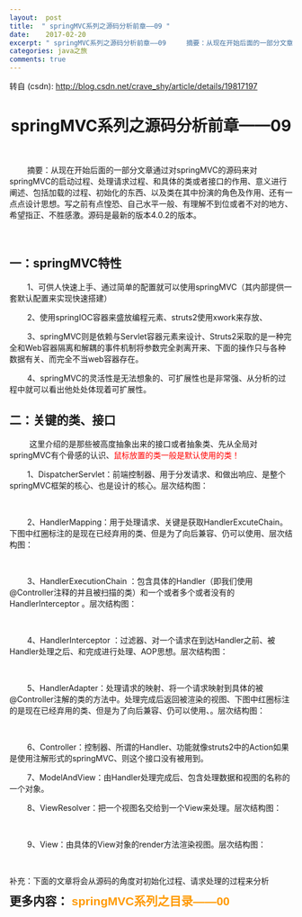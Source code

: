 ```yaml
---
layout:  post
title:  " springMVC系列之源码分析前章——09 "
date:    2017-02-20
excerpt: " springMVC系列之源码分析前章——09     摘要：从现在开始后面的一部分文章通过对springMVC的源码来对springMVC的启动过程、处理请求过程、和具体的类或者接口的作用、意义进行阐述、包括加载的过程、初始化的东西、以及类在其中扮演的角色及作用、还有一点点设计思想。写之前有点惶恐、自己水平一般、有理解不到位或者不对的地方、希望指正、不胜感激。源码是最新的版本4.0.2... "
categories: java之旅 
comments: true
---
```

转自 (csdn): http://blog.csdn.net/crave_shy/article/details/19817197
<div class="skin_detail" id="article_content"> 
 <h1 align="center">springMVC系列之源码分析前章——09</h1> 
 <p>&nbsp;</p> 
 <p>&nbsp; &nbsp; &nbsp; &nbsp; 摘要：从现在开始后面的一部分文章通过对springMVC的源码来对springMVC的启动过程、处理请求过程、和具体的类或者接口的作用、意义进行阐述、包括加载的过程、初始化的东西、以及类在其中扮演的角色及作用、还有一点点设计思想。写之前有点惶恐、自己水平一般、有理解不到位或者不对的地方、希望指正、不胜感激。源码是最新的版本4.0.2的版本。</p> 
 <p>&nbsp;</p> 
 <h2>一：springMVC特性</h2> 
 <div> 
 </div> 
 <p>&nbsp; &nbsp; &nbsp; &nbsp;&nbsp;1、可供人快速上手、通过简单的配置就可以使用springMVC（其内部提供一套默认配置来实现快速搭建）</p> 
 <p>&nbsp; &nbsp; &nbsp; &nbsp;&nbsp;2、使用springIOC容器来盛放编程元素、struts2使用xwork来存放、</p> 
 <p>&nbsp; &nbsp; &nbsp; &nbsp;&nbsp;3、springMVC则是依赖与Servlet容器元素来设计、Struts2采取的是一种完全和Web容器隔离和解耦的事件机制将参数完全剥离开来、下面的操作只与各种数据有关、而完全不当web容器存在。&nbsp; &nbsp; &nbsp; &nbsp;&nbsp;</p> 
 <p>&nbsp; &nbsp; &nbsp; &nbsp;&nbsp;4、springMVC的灵活性是无法想象的、可扩展性也是非常强、从分析的过程中就可以看出他处处体现着可扩展性。</p> 
 <p> </p> 
 <h2>二：关键的类、接口</h2> 
 <div> 
 </div> 
 <p>&nbsp; &nbsp; &nbsp; &nbsp; &nbsp;这里介绍的是那些被高度抽象出来的接口或者抽象类、先从全局对springMVC有个骨感的认识、<span style="color:#ff0000">鼠标放置的类一般是默认使用的类！</span></p> 
 <p>&nbsp; &nbsp; &nbsp; &nbsp;&nbsp;1、DispatcherServlet：前端控制器、用于分发请求、和做出响应、是整个springMVC框架的核心、也是设计的核心。层次结构图：</p> 
 <p> </p> 
 <p>&nbsp; &nbsp; &nbsp; &nbsp; &nbsp; &nbsp; &nbsp; &nbsp;&nbsp;<img src="http://img.blog.csdn.net/20140224130637687?watermark/2/text/aHR0cDovL2Jsb2cuY3Nkbi5uZXQvY3JhdmVfc2h5/font/5a6L5L2T/fontsize/400/fill/I0JBQkFCMA==/dissolve/70/gravity/Center" alt=""> </p> 
 <p> </p> 
 <p>&nbsp; &nbsp; &nbsp; &nbsp;&nbsp;2、HandlerMapping：用于处理请求、关键是获取HandlerExcuteChain。下图中红圈标注的是现在已经弃用的类、但是为了向后兼容、仍可以使用、层次结构图：</p> 
 <p> </p> 
 <p>&nbsp; &nbsp; &nbsp; &nbsp; &nbsp; &nbsp; &nbsp; &nbsp;&nbsp;<img src="http://img.blog.csdn.net/20140224130607734?watermark/2/text/aHR0cDovL2Jsb2cuY3Nkbi5uZXQvY3JhdmVfc2h5/font/5a6L5L2T/fontsize/400/fill/I0JBQkFCMA==/dissolve/70/gravity/Center" alt=""> </p> 
 <p> </p> 
 <p><a target="_blank" name="OLE_LINK2">&nbsp; &nbsp; &nbsp; &nbsp;&nbsp;</a><a target="_blank" name="OLE_LINK1">3、HandlerExecutionChain</a>&nbsp;：包含具体的Handler（即我们使用@Controller注释的并且被扫描的类）和一个或者多个或者没有的HandlerInterceptor 。层次结构图：</p> 
 <p> </p> 
 <p>&nbsp; &nbsp; &nbsp; &nbsp; &nbsp; &nbsp; &nbsp; &nbsp;<img src="http://img.blog.csdn.net/20140224130827312?watermark/2/text/aHR0cDovL2Jsb2cuY3Nkbi5uZXQvY3JhdmVfc2h5/font/5a6L5L2T/fontsize/400/fill/I0JBQkFCMA==/dissolve/70/gravity/Center" alt="">&nbsp; &nbsp; &nbsp; &nbsp; &nbsp; &nbsp; &nbsp; &nbsp;&nbsp; &nbsp; &nbsp; &nbsp; &nbsp; &nbsp; &nbsp; &nbsp;&nbsp; </p> 
 <p> </p> 
 <p>&nbsp; &nbsp; &nbsp; &nbsp;&nbsp;4、HandlerInterceptor&nbsp;：过滤器、对一个请求在到达Handler之前、被Handler处理之后、和完成进行处理、AOP思想。层次结构图：</p> 
 <p> </p> 
 <p>&nbsp; &nbsp; &nbsp; &nbsp; &nbsp; &nbsp; &nbsp; &nbsp;<img src="http://img.blog.csdn.net/20140224130659531?watermark/2/text/aHR0cDovL2Jsb2cuY3Nkbi5uZXQvY3JhdmVfc2h5/font/5a6L5L2T/fontsize/400/fill/I0JBQkFCMA==/dissolve/70/gravity/Center" alt=""> </p> 
 <p> </p> 
 <p>&nbsp; &nbsp; &nbsp; &nbsp;&nbsp;5、HandlerAdapter：处理请求的映射、将一个请求映射到具体的被@Controller注解的类的方法中。处理完成后返回被渲染的视图、下图中红圈标注的是现在已经弃用的类、但是为了向后兼容、仍可以使用、。层次结构图：</p> 
 <p> </p> 
 <p>&nbsp; &nbsp; &nbsp; &nbsp; &nbsp; &nbsp; &nbsp; &nbsp;<img src="http://img.blog.csdn.net/20140224130743593?watermark/2/text/aHR0cDovL2Jsb2cuY3Nkbi5uZXQvY3JhdmVfc2h5/font/5a6L5L2T/fontsize/400/fill/I0JBQkFCMA==/dissolve/70/gravity/Center" alt=""> </p> 
 <p> </p> 
 <p>&nbsp; &nbsp; &nbsp; &nbsp;&nbsp;6、Controller：控制器、所谓的Handler、功能就像struts2中的Action如果是使用注解形式的springMVC、则这个接口没有被用到。</p> 
 <p>&nbsp; &nbsp; &nbsp; &nbsp;&nbsp;7、ModelAndView：由Handler处理完成后、包含处理数据和视图的名称的一个对象。</p> 
 <p>&nbsp; &nbsp; &nbsp; &nbsp;&nbsp;8、ViewResolver：把一个视图名交给到一个View来处理。层次结构图：</p> 
 <p> </p> 
 <p>&nbsp; &nbsp; &nbsp; &nbsp; &nbsp; &nbsp; &nbsp; &nbsp;<img src="http://img.blog.csdn.net/20140224130904203?watermark/2/text/aHR0cDovL2Jsb2cuY3Nkbi5uZXQvY3JhdmVfc2h5/font/5a6L5L2T/fontsize/400/fill/I0JBQkFCMA==/dissolve/70/gravity/Center" alt=""> </p> 
 <p> </p> 
 <p>&nbsp; &nbsp; &nbsp; &nbsp;&nbsp;9、View：由具体的View对象的render方法渲染视图。层次结构图：</p> 
 <p> </p> 
 <p>&nbsp; &nbsp; &nbsp; &nbsp; &nbsp; &nbsp; &nbsp; &nbsp;<img src="http://img.blog.csdn.net/20140224130919578?watermark/2/text/aHR0cDovL2Jsb2cuY3Nkbi5uZXQvY3JhdmVfc2h5/font/5a6L5L2T/fontsize/400/fill/I0JBQkFCMA==/dissolve/70/gravity/Center" alt=""> </p> 
 <p> </p> 
 <p>补充：下面的文章将会从源码的角度对初始化过程、请求处理的过程来分析</p> 
 <p> </p> 
 <p></p> 
 <h2 style="margin:0px; padding:0px; font-family:Arial; line-height:26px">更多内容：&nbsp;<a target="_blank" href="http://blog.csdn.net/crave_shy/article/details/19089979" style="color:rgb(255,153,0); text-decoration:none">springMVC系列之目录——00</a></h2>  
 <p></p> 
 <link rel="stylesheet" href="http://static.blog.csdn.net/public/res-min/markdown_views.css?v=1.0"> 
</div>